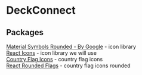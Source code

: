 # DeckConnect

## Packages 

[Material Symbols Rounded - By Google](https://fonts.google.com/icons) - icon library   
[React Icons](https://www.npmjs.com/package/react-icons) - icon library we will use   
[Country Flag Icons](https://www.npmjs.com/package/country-flag-icons) - country flag icons  
[React Rounded Flags](https://www.npmjs.com/package/react-circle-flags) - country flag icons rounded  